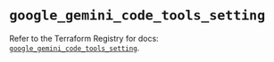 # `google_gemini_code_tools_setting`

Refer to the Terraform Registry for docs: [`google_gemini_code_tools_setting`](https://registry.terraform.io/providers/hashicorp/google/6.34.0/docs/resources/gemini_code_tools_setting).
